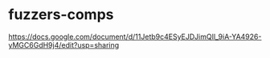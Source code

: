 # fuzzers-comps
https://docs.google.com/document/d/11Jetb9c4ESyEJDJimQIl_9iA-YA4926-yMGC6GdH9j4/edit?usp=sharing
